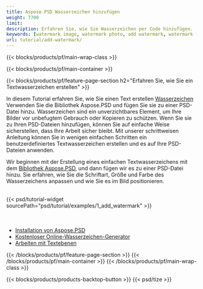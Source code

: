 ```yaml
---
title: Aspose.PSD Wasserzeichen hinzufügen
weight: 7700
limit: 
description: Erfahren Sie, wie Sie Wasserzeichen per Code hinzufügen.
keywords: [watermark image, watermark photo, add watermark, watermark for psd, export psd, open photoshop file, psd file preview, watermark photoshop]
url: tutorial/add-watermark/
---
```


{{< blocks/products/pf/main-wrap-class >}}


{{< blocks/products/pf/main-container >}}


{{< blocks/products/pf/feature-page-section h2="Erfahren Sie, wie Sie ein Textwasserzeichen erstellen" >}}

<p>
In diesem Tutorial erfahren Sie, wie Sie einen Text erstellen <a href="https://products.aspose.app/psd/watermark">Wasserzeichen</a> Verwenden Sie die Bibliothek Aspose.PSD und fügen Sie sie zu einer PSD-Datei hinzu. Wasserzeichen sind ein unverzichtbares Element, um Ihre Bilder vor unbefugtem Gebrauch oder Kopieren zu schützen. Wenn Sie sie zu Ihren PSD-Dateien hinzufügen, können Sie auf einfache Weise sicherstellen, dass Ihre Arbeit sicher bleibt. Mit unserer schrittweisen Anleitung können Sie in wenigen einfachen Schritten ein benutzerdefiniertes Textwasserzeichen erstellen und es auf Ihre PSD-Dateien anwenden.
</p>

<p>
Wir beginnen mit der Erstellung eines einfachen Textwasserzeichens mit dem <a href="https://www.nuget.org/packages/Aspose.PSD">Bibliothek Aspose.PSD</a>, und dann fügen wir es zu einer PSD-Datei hinzu. Sie erfahren, wie Sie die Schriftart, Größe und Farbe des Wasserzeichens anpassen und wie Sie es im Bild positionieren.
</p>

<br />
{{< psd/tutorial-widget sourcePath="psd/tutorial/examples/1_add_watermark" >}}
<br />

<br />
<br />
<div class="code-sample">
    <ul class="link-list">
        <li class="link-item"><a href="https://docs.aspose.com/psd/net/installation/">Installation von Aspose.PSD</a></li>
        <li class="link-item"><a href="https://products.aspose.app/psd/watermark">Kostenloser Online-Wasserzeichen-Generator</a></li>
        <li class="link-item"><a href="https://docs.aspose.com/psd/net/working-with-text-layers/">Arbeiten mit Textebenen</a></li>
    </ul>
</div>


{{< /blocks/products/pf/feature-page-section >}}
{{< /blocks/products/pf/main-container >}}
{{< /blocks/products/pf/main-wrap-class >}}

{{< blocks/products/products-backtop-button >}}
{{< psd/tize >}}
